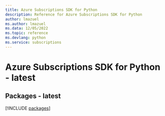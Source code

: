 ```yaml
---
title: Azure Subscriptions SDK for Python
description: Reference for Azure Subscriptions SDK for Python
author: lmazuel
ms.author: lmazuel
ms.data: 12/05/2022
ms.topic: reference
ms.devlang: python
ms.service: subscriptions
---
```

# Azure Subscriptions SDK for Python - latest
## Packages - latest
[!INCLUDE [packages](subscriptions-index.md)]